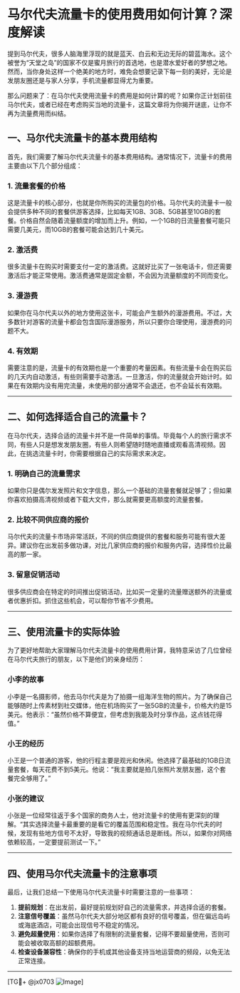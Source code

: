 # 马尔代夫流量卡的使用费用如何计算？深度解读

提到马尔代夫，很多人脑海里浮现的就是蓝天、白云和无边无际的碧蓝海水。这个被誉为“天堂之岛”的国家不仅是蜜月旅行的首选地，也是潜水爱好者的梦想之地。然而，当你身处这样一个绝美的地方时，难免会想要记录下每一刻的美好，无论是发朋友圈还是与家人分享，手机流量都显得尤为重要。

那么问题来了：在马尔代夫使用流量卡的费用是如何计算的呢？如果你正计划前往马尔代夫，或者已经在考虑购买当地的流量卡，这篇文章将为你揭开谜底，让你不再为流量费用而纠结。

## 一、马尔代夫流量卡的基本费用结构

首先，我们需要了解马尔代夫流量卡的基本费用结构。通常情况下，流量卡的费用主要由以下几个部分组成：

### 1. **流量套餐的价格**
这是流量卡的核心部分，也就是你所购买的流量包的价格。马尔代夫的流量卡一般会提供多种不同的套餐供游客选择，比如每天1GB、3GB、5GB甚至10GB的套餐。价格自然会随着流量额度的增加而上升。例如，一个1GB的日流量套餐可能只需要几美元，而10GB的套餐可能会达到几十美元。

### 2. **激活费**
很多流量卡在购买时需要支付一定的激活费。这就好比买了一张电话卡，但还需要激活后才能正常使用。激活费通常是固定金额，不会因为流量额度的不同而变化。

### 3. **漫游费**
如果你在马尔代夫以外的地方使用这张卡，可能会产生额外的漫游费用。不过，大多数针对游客的流量卡都会包含国际漫游服务，所以只要你合理使用，漫游费的问题不大。

### 4. **有效期**
需要注意的是，流量卡的有效期也是一个重要的考量因素。有些流量卡会在购买后的几天内自动激活，有些则需要手动激活。一旦激活，你的流量就会开始计时。如果在有效期内没有用完流量，未使用的部分通常不会退还，也不会延长有效期。

---

## 二、如何选择适合自己的流量卡？

在马尔代夫，选择合适的流量卡并不是一件简单的事情。毕竟每个人的旅行需求不同，有些人只是想发发朋友圈，有些人则希望随时随地直播或观看高清视频。因此，在挑选流量卡时，你需要根据自己的实际需求来决定。

### 1. **明确自己的流量需求**
如果你只是偶尔发发照片和文字信息，那么一个基础的流量套餐就足够了；但如果你喜欢拍摄高清视频或者下载大文件，那么就需要更高额度的流量套餐。

### 2. **比较不同供应商的报价**
马尔代夫的流量卡市场非常活跃，不同的供应商提供的套餐和服务可能有很大差异。建议你在出发前多做功课，对比几家供应商的报价和服务内容，选择性价比最高的那一家。

### 3. **留意促销活动**
很多供应商会在特定的时间推出促销活动，比如买一定量的流量赠送额外的流量或者优惠折扣。抓住这些机会，可以帮你节省不少费用。

---

## 三、使用流量卡的实际体验

为了更好地帮助大家理解马尔代夫流量卡的使用费用计算，我特意采访了几位曾经在马尔代夫旅行的朋友，以下是他们的亲身经历：

### 小李的故事
小李是一名摄影师，他去马尔代夫是为了拍摄一组海洋生物的照片。为了确保自己能够随时上传素材到社交媒体，他在机场购买了一张5GB的流量卡，价格大约是15美元。他表示：“虽然价格不算便宜，但考虑到我能及时分享作品，这点钱花得值。”

### 小王的经历
小王是一个普通的游客，他的行程主要是观光和休闲。他选择了最基础的1GB日流量套餐，每天花费不到5美元。他说：“我主要就是拍几张照片发朋友圈，这个套餐完全够用了。”

### 小张的建议
小张是一位经常往返于多个国家的商务人士，他对流量卡的使用有更深刻的理解。“其实选择流量卡最重要的是看它的覆盖范围和稳定性。我在马尔代夫的时候，发现有些地方信号不太好，导致我的视频通话总是断线。所以，如果你对网络依赖较高，一定要提前测试一下。”

---

## 四、使用马尔代夫流量卡的注意事项

最后，让我们总结一下使用马尔代夫流量卡时需要注意的一些事项：

1. **提前规划**：在出发前，最好提前规划好自己的流量需求，并选择合适的套餐。
2. **注意信号覆盖**：虽然马尔代夫大部分地区都有良好的信号覆盖，但在偏远岛屿或海底酒店，可能会出现信号不稳定的情况。
3. **避免超量使用**：如果你选择了有限制的流量套餐，记得不要超量使用，否则可能会被收取高额的超额费用。
4. **检查设备兼容性**：确保你的手机或其他设备支持当地运营商的频段，以免无法正常连接。

---

[TG💪+ @jx0703 ![Image](https://github.com/user-attachments/assets/dbca1d08-cadb-493c-b0ec-ad6f7a83f270)]